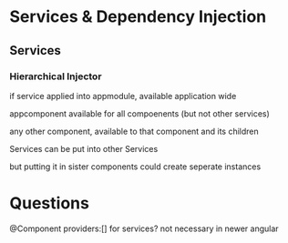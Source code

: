 # Services & Dependency Injection

## Services

### Hierarchical Injector

if service applied into appmodule, available application wide

appcomponent available for all compoenents (but not other services)

any other component, available to that component and its children

Services can be put into other Services

but putting it in sister components could create seperate instances



# Questions
@Component providers:[] for services?  not necessary in newer angular